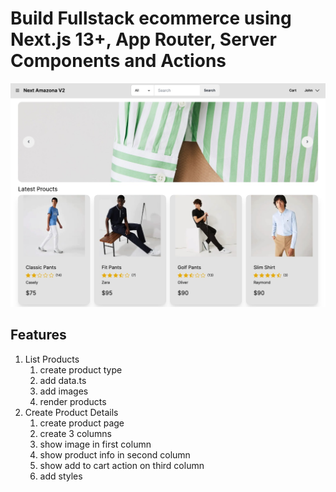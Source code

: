 # Build Fullstack ecommerce using Next.js 13+, App Router, Server Components and Actions

![next amazona v2](/public/app.jpg)

## Features

1. List Products
   1. create product type
   2. add data.ts
   3. add images
   4. render products
2. Create Product Details
   1. create product page
   2. create 3 columns
   3. show image in first column
   4. show product info in second column
   5. show add to cart action on third column
   6. add styles
